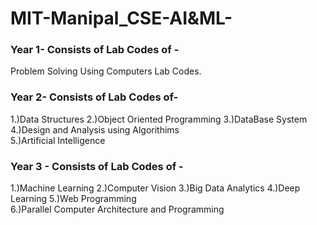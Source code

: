 # MIT-Manipal_CSE-AI&ML-


### Year 1- Consists of Lab Codes of - 
Problem Solving Using Computers Lab Codes.

### Year 2- Consists of Lab Codes of- 
1.)Data Structures 
2.)Object Oriented Programming
3.)DataBase System 
4.)Design and Analysis using Algorithims  
5.)Artificial Intelligence 

### Year 3 - Consists of Lab Codes of - 
1.)Machine Learning 
2.)Computer Vision 
3.)Big Data Analytics 
4.)Deep Learning 
5.)Web Programming  
6.)Parallel Computer Architecture and Programming  

